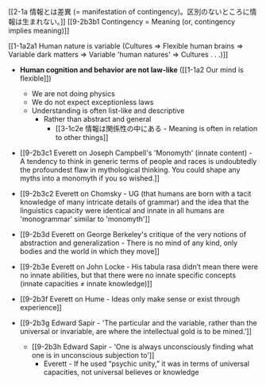 [[2-1a 情報とは差異 (= manifestation of contingency)。区別のないところに情報は生まれない。]]
	[[9-2b3b1 Contingency = Meaning (or, contingency implies meaning)]]

[[1-1a2a1 Human nature is variable (Cultures ⇒ Flexible human brains ⇒ Variable dark matters ⇒ Variable 'human natures' ⇒ Cultures . . .)]]
- **Human cognition and behavior are not law-like** ([[1-1a2 Our mind is flexible]])
    - We are not doing physics
    - We do not expect exceptionless laws
    - Understanding is often list-like and descriptive
        - Rather than abstract and general
	        - [[3-1c2e 情報は関係性の中にある - Meaning is often in relation to other things]]

- [[9-2b3c1 Everett on Joseph Campbell's 'Monomyth' (innate content) - A tendency to think in generic terms of people and races is undoubtedly the profoundest flaw in mythological thinking. You could shape any myths into a monomyth if you so wished.]]
- [[9-2b3c2 Everett on Chomsky - UG (that humans are born with a tacit knowledge of many intricate details of grammar) and the idea that the linguistics capacity were identical and innate in all humans are 'monogrammar' similar to 'monomyth']]

- [[9-2b3d Everett on George Berkeley's critique of the very notions of abstraction and generalization - There is no mind of any kind, only bodies and the world in which they move]]
- [[9-2b3e Everett on John Locke - His tabula rasa didn’t mean there were no innate abilities, but that there were no innate specific concepts (innate capacities ≠ innate knowledge)]]
- [[9-2b3f Everett on Hume - Ideas only make sense or exist through experience]]

- [[9-2b3g Edward Sapir - 'The particular and the variable, rather than the universal or invariable, are where the intellectual gold is to be mined.']]
	- [[9-2b3h Edward Sapir - 'One is always unconsciously finding what one is in unconscious subjection to']]
	    - Everett - If he used “psychic unity,” it was in terms of universal capacities, not universal believes or knowledge